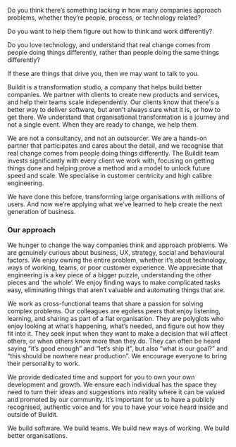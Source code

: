 Do you think there’s something lacking in how many companies approach problems, whether they’re people, process, or technology related?

Do you want to help them figure out how to think and work differently?

Do you love technology, and understand that real change comes from people doing things differently, rather than people doing the same things differently?

If these are things that drive you, then we may want to talk to you.

Buildit is a transformation studio, a company that helps build better companies. We partner with clients to create new products and services, and help their teams scale independently. Our clients know that there's a better way to deliver software, but aren't always sure what it is, or how to get there. We understand that organisational transformation is a journey and not a single event. When they are ready to change, we help them.

We are not a consultancy, and not an outsourcer. We are a hands-on partner that participates and cares about the detail, and we recognise that real change comes from people doing things differently. The Buildit team invests significantly with every client we work with, focusing on getting things done and helping prove a method and a model to unlock future speed and scale. We specialise in customer centricity and high calibre engineering.

We have done this before, transforming large organisations with millions of users. And now we’re applying what we’ve learned to help create the next generation of business.


### Our approach
We hunger to change the way companies think and approach problems. We are genuinely curious about business, UX, strategy, social and behavioural factors. We enjoy owning the entire problem, whether it’s about technology, ways of working, teams, or poor customer experience. We appreciate that engineering is a key piece of a bigger puzzle, understanding the other pieces and ‘the whole’. We enjoy finding ways to make complicated tasks easy, eliminating things that aren’t valuable and automating things that are.

We work as cross-functional teams that share a passion for solving complex problems. Our colleagues are egoless peers that enjoy listening, learning, and sharing as part of a flat organisation. They are polyglots who enjoy looking at what’s happening, what’s needed, and figure out how they fit into it. They seek input when they want to make a decision that will affect others, or when others know more than they do. They can often be heard saying “it’s good enough” and “let’s ship it”, but also “what is our goal?” and “this should be nowhere near production”. We encourage everyone to bring their personality to work.

We provide dedicated time and support for you to own your own development and growth. We ensure each individual has the space they need to turn their ideas and suggestions into reality where it can be valued and promoted by our community. It’s important for us to have a publicly recognised, authentic voice and for you to have your voice heard inside and outside of Buildit.

We build software. We build teams. We build new ways of working. We build better organisations.
